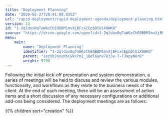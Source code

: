 ```yaml
---
title: "Deployment Planning"
date: "2020-02-27T20:41:08.035Z"
url: "rapid-deployment/rapid-deployment-agenda/deployment-planning.html"
version: 13
id: "1-2qldux0qTaW6zChE0BBM1mvXjBFcxCEpbDlUiX0WKQ"
source: "https://drive.google.com/open?id=1-2qldux0qTaW6zChE0BBM1mvXjBFcxCEpbDlUiX0WKQ"
menu:
    main:
        name: "Deployment Planning"
        identifier: "1-2qldux0qTaW6zChE0BBM1mvXjBFcxCEpbDlUiX0WKQ"
        parent: "1ezVbJoouKbCwkcPmZ_1Qel6ynv7O33u-T-FJapyN0r8"
        weight: 5790
---
```

Following the initial kick-off presentation and system demonstration, a series of meetings will be held to discuss and review the various modules, functionality, and workflows as they relate to the business needs of the client. At the end of each meeting, there will be an assessment of action items and a short discussion of any necessary configurations or additional add-ons being considered. The deployment meetings are as follows:

{{% children sort="creation" %}}

